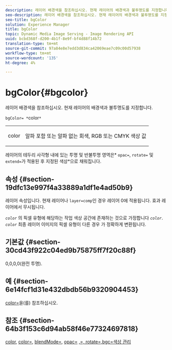 ```yaml
---
description: 레이어 배경색을 참조하십시오. 현재 레이어의 배경색과 불투명도를 지정합니다.
seo-description: 레이어 배경색을 참조하십시오. 현재 레이어의 배경색과 불투명도를 지정합니다.
seo-title: bgColor
solution: Experience Manager
title: bgColor
topic: Dynamic Media Image Serving - Image Rendering API
uuid: bcbd368f-d200-4b1f-8e9f-bf4d88f14b72
translation-type: tm+mt
source-git-commit: 97a84e8e7edd3d834ca42069eae7c09c00d57938
workflow-type: tm+mt
source-wordcount: '135'
ht-degree: 4%

---
```



# bgColor{#bgcolor}

레이어 배경색을 참조하십시오. 현재 레이어의 배경색과 불투명도를 지정합니다.

`bgColor= *`color`*`

<table id="simpletable_2D23B1B282CD4216AB5BE7E7430D1B3F"> 
 <tr class="strow"> 
  <td class="stentry"> <p><span class="codeph"> <span class="varname"> color</span></span> </p> </td> 
  <td class="stentry"> <p>알파 포함 또는 알파 없는 회색, RGB 또는 CMYK 색상 값 </p></td> 
 </tr> 
</table>

레이어의 테두리 사각형 내에 있는 투명 및 반불투명 영역은* `opac=`, `rotate=` 및 `extend=`가 적용된 후 지정된 색상*으로 채워집니다.

## 속성 {#section-19dfc13e997f4a33889a1df1e4ad50b9}

레이어 속성입니다. 현재 레이어나 `layer=comp`인 경우 레이어 0에 적용됩니다. 효과 레이어에서 무시됩니다.

*`color`* 의 픽셀 유형에 해당하는 작업 색상 공간에 존재하는 것으로 가정합니다 *`color`*. *`color`* 최종 레이어 이미지의 픽셀 유형이 다른 경우 가 정확하게 변환됩니다.

## 기본값 {#section-30cd43f922c04ed9b75875ff7f20c88f}

0,0,0,0(완전 투명).

## 예 {#section-6e14fcf1d31e432dbdb56b9320904453}

[color=](../../../../../is-api/http-ref/image-serving-api-ref/c-http-protocol-reference/c-command-reference/r-color-commandref.md#reference-b044954ec6184253b8831579466b4423)을(를) 참조하십시오.

## 참조 {#section-64b3f153c6d94ab58f46e77324697818}

[color](../../../../../is-api/http-ref/image-serving-api-ref/c-http-protocol-reference/c-data-types/r-is-http-color.md#reference-0fdb264a3aed4bd78451bb55311f6e93),  [color=](../../../../../is-api/http-ref/image-serving-api-ref/c-http-protocol-reference/c-command-reference/r-color-commandref.md#reference-b044954ec6184253b8831579466b4423),  [blendMode=](../../../../../is-api/http-ref/image-serving-api-ref/c-http-protocol-reference/c-command-reference/r-blendmode.md#reference-8be10dde1d584429966cb61ac8e7d172),  [opac=](../../../../../is-api/http-ref/image-serving-api-ref/c-http-protocol-reference/c-command-reference/r-opac.md#reference-d2269b51aca34599a08d0a46ee5c27e5)  [ ](../../../../../is-api/http-ref/image-serving-api-ref/c-http-protocol-reference/c-command-reference/r-extend.md#reference-7e9156beb285459d830e2d56782a74ac)  [ ](../../../../../is-api/http-ref/image-serving-api-ref/c-http-protocol-reference/c-command-reference/r-rotate.md#reference-12abb086635546ec9ec2e1a793dc1096)  [ ](../../../../../is-api/http-ref/image-serving-api-ref/c-http-protocol-reference/c-command-reference/r-bgc.md#reference-53376175f617446fbe5c69120f834b88)  [,=, rotate=,bgc=색상 관리](../../../../../is-api/http-ref/image-serving-api-ref/c-http-protocol-reference/c-syntax-and-features/r-color-management.md#reference-c7e4a72d589145189f7e4bcb6b4544d7)
